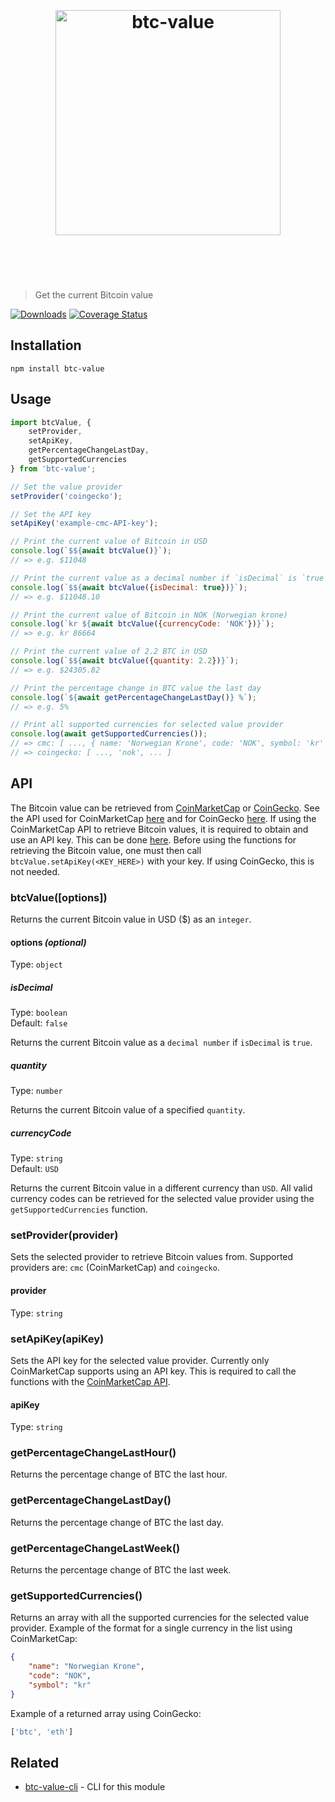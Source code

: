 <h1 align="center">
	<br>
	<br>
	<img width="360" src="https://raw.githubusercontent.com/knutkirkhorn/btc-value/main/media/logo.svg" alt="btc-value">
	<br>
	<br>
	<br>
</h1>

> Get the current Bitcoin value

[![Downloads](https://img.shields.io/npm/dm/btc-value.svg)](https://www.npmjs.com/package/btc-value) [![Coverage Status](https://codecov.io/gh/knutkirkhorn/btc-value/branch/main/graph/badge.svg)](https://codecov.io/gh/knutkirkhorn/btc-value)

## Installation

```
npm install btc-value
```

## Usage

```js
import btcValue, {
	setProvider,
	setApiKey,
	getPercentageChangeLastDay,
	getSupportedCurrencies
} from 'btc-value';

// Set the value provider
setProvider('coingecko');

// Set the API key
setApiKey('example-cmc-API-key');

// Print the current value of Bitcoin in USD
console.log(`$${await btcValue()}`);
// => e.g. $11048

// Print the current value as a decimal number if `isDecimal` is `true`
console.log(`$${await btcValue({isDecimal: true})}`);
// => e.g. $11048.10

// Print the current value of Bitcoin in NOK (Norwegian krone)
console.log(`kr ${await btcValue({currencyCode: 'NOK'})}`);
// => e.g. kr 86664

// Print the current value of 2.2 BTC in USD
console.log(`$${await btcValue({quantity: 2.2})}`);
// => e.g. $24305.82

// Print the percentage change in BTC value the last day
console.log(`${await getPercentageChangeLastDay()} %`);
// => e.g. 5%

// Print all supported currencies for selected value provider
console.log(await getSupportedCurrencies());
// => cmc: [ ..., { name: 'Norwegian Krone', code: 'NOK', symbol: 'kr' }, ... ]
// => coingecko: [ ..., 'nok', ... ]
```

## API

The Bitcoin value can be retrieved from [CoinMarketCap](https://coinmarketcap.com/) or [CoinGecko](https://www.coingecko.com). See the API used for CoinMarketCap [here](https://coinmarketcap.com/api/) and for CoinGecko [here](https://www.coingecko.com/en/api). If using the CoinMarketCap API to retrieve Bitcoin values, it is required to obtain and use an API key. This can be done [here](https://coinmarketcap.com/api/). Before using the functions for retrieving the Bitcoin value, one must then call `btcValue.setApiKey(<KEY_HERE>)` with your key. If using CoinGecko, this is not needed.

### btcValue([options])

Returns the current Bitcoin value in USD ($) as an `integer`.

#### options ***(optional)***

Type: `object`

##### isDecimal

Type: `boolean`<br>
Default: `false`

Returns the current Bitcoin value as a `decimal number` if `isDecimal` is `true`.

##### quantity

Type: `number`

Returns the current Bitcoin value of a specified `quantity`.

##### currencyCode

Type: `string`<br>
Default: `USD`

Returns the current Bitcoin value in a different currency than `USD`. All valid currency codes can be retrieved for the selected value provider using the `getSupportedCurrencies` function.

### setProvider(provider)

Sets the selected provider to retrieve Bitcoin values from. Supported providers are: `cmc` (CoinMarketCap) and `coingecko`.

#### provider

Type: `string`<br>

### setApiKey(apiKey)

Sets the API key for the selected value provider. Currently only CoinMarketCap supports using an API key. This is required to call the functions with the [CoinMarketCap API](https://coinmarketcap.com/api/).

#### apiKey

Type: `string`<br>

### getPercentageChangeLastHour()

Returns the percentage change of BTC the last hour.

### getPercentageChangeLastDay()

Returns the percentage change of BTC the last day.

### getPercentageChangeLastWeek()

Returns the percentage change of BTC the last week.

### getSupportedCurrencies()

Returns an array with all the supported currencies for the selected value provider.
Example of the format for a single currency in the list using CoinMarketCap:

```json
{
    "name": "Norwegian Krone",
    "code": "NOK",
    "symbol": "kr"
}

```

Example of a returned array using CoinGecko:

```js
['btc', 'eth']
```

## Related

- [btc-value-cli](https://github.com/knutkirkhorn/btc-value-cli) - CLI for this module
